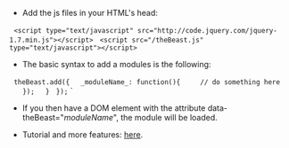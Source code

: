 - Add the js files in your HTML's head: 

&nbsp;&nbsp;`<script type="text/javascript" src="http://code.jquery.com/jquery-1.7.min.js"></script>`
&nbsp;&nbsp;`<script src="/theBeast.js" type="text/javascript"></script>`

- The basic syntax to add a modules is the following:

&nbsp;&nbsp;`theBeast.add({`
&nbsp;&nbsp;&nbsp;&nbsp;`_moduleName_: function(){`
&nbsp;&nbsp;&nbsp;&nbsp;&nbsp;&nbsp;&nbsp;&nbsp;`// do something here`
&nbsp;&nbsp;&nbsp;&nbsp;&nbsp;&nbsp;`});`
&nbsp;&nbsp;&nbsp;&nbsp;`}`
&nbsp;&nbsp;`});`
  `

- If you then have a DOM element with the attribute data-theBeast="_moduleName_", the module will be loaded.

- Tutorial and more features: [here](http://theBeast.heroku.com/).
